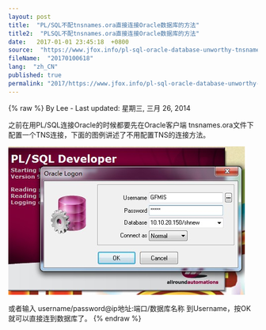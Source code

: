 ```yaml
---
layout: post
title:  "PL/SQL不配tnsnames.ora直接连接Oracle数据库的方法"
title2:  "PLSQL不配tnsnames.ora直接连接Oracle数据库的方法"
date:   2017-01-01 23:45:18  +0800
source:  "https://www.jfox.info/pl-sql-oracle-database-unworthy-tnsnames-ora-direct-connection-method.html"
fileName:  "20170100618"
lang:  "zh_CN"
published: true
permalink: "2017/https://www.jfox.info/pl-sql-oracle-database-unworthy-tnsnames-ora-direct-connection-method.html"
---
```

{% raw %}
By Lee - Last updated: 星期三, 三月 26, 2014

之前在用PL/SQL连接Oracle的时候都要先在Oracle客户端 tnsnames.ora文件下配置一个TNS连接，下面的图例讲述了不用配置TNS的连接方法。

[![4f925fc3hbbdec6a786cbamp69](f8db415)](https://www.jfox.info/go.php?url=http://www.jfox.info/wp-content/uploads/2014/03/4f925fc3hbbdec6a786cbamp690)

或者输入 username/password@ip地址:端口/数据库名称 到Username，按OK就可以直接连到数据库了。
{% endraw %}